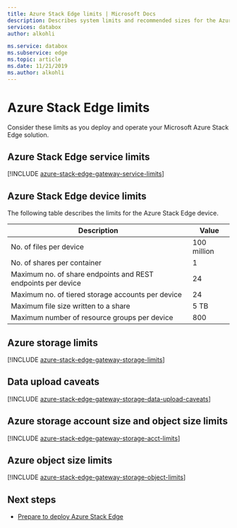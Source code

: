 ```yaml
---
title: Azure Stack Edge limits | Microsoft Docs
description: Describes system limits and recommended sizes for the Azure Stack Edge.
services: databox
author: alkohli

ms.service: databox
ms.subservice: edge
ms.topic: article
ms.date: 11/21/2019
ms.author: alkohli
---
```


# Azure Stack Edge limits

Consider these limits as you deploy and operate your Microsoft Azure Stack Edge solution.

## Azure Stack Edge service limits

[!INCLUDE [azure-stack-edge-gateway-service-limits](../../includes/azure-stack-edge-gateway-service-limits.md)]

## Azure Stack Edge device limits

The following table describes the limits for the Azure Stack Edge device.

| Description | Value |
|---|---|
|No. of files per device |100 million |
|No. of shares per container |1 |
|Maximum no. of share endpoints and REST endpoints per device| 24 |
|Maximum no. of tiered storage accounts per device| 24|
|Maximum file size written to a share| 5 TB |
|Maximum number of resource groups per device| 800 |

## Azure storage limits

[!INCLUDE [azure-stack-edge-gateway-storage-limits](../../includes/azure-stack-edge-gateway-storage-limits.md)]

## Data upload caveats

[!INCLUDE [azure-stack-edge-gateway-storage-data-upload-caveats](../../includes/azure-stack-edge-gateway-storage-data-upload-caveats.md)]

## Azure storage account size and object size limits

[!INCLUDE [azure-stack-edge-gateway-storage-acct-limits](../../includes/azure-stack-edge-gateway-storage-acct-limits.md)]


## Azure object size limits

[!INCLUDE [azure-stack-edge-gateway-storage-object-limits](../../includes/azure-stack-edge-gateway-storage-object-limits.md)]

## Next steps

- [Prepare to deploy Azure Stack Edge](azure-stack-edge-j-series-deploy-prep.md)
